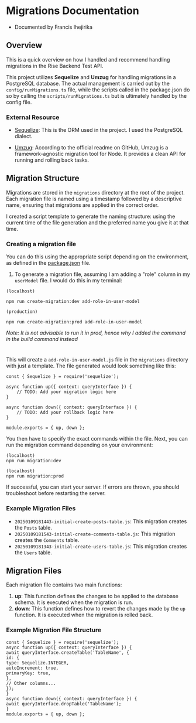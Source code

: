 # Migrations Documentation
- Documented by Francis Ihejirika

## Overview

This is a quick overview on how I handled and recommend handling migrations in the Rise Backend Test API. 

This project utilizes **Sequelize** and **Umzug** for handling migrations in a PostgreSQL database. The actual management is carried out by the `config/runMigrations.ts` file, while the scripts called in the package.json do so by calling the `scripts/runMigrations.ts` but is ultimately handled by the config file.

### External Resource
- [Sequelize](https://sequelize.org): This is the ORM used in the project. I used the PostgreSQL dialect.


- [Umzug](https://github.com/sequelize/umzug): According to the official readme on GitHub, Umzug is a framework-agnostic migration tool for Node. It provides a clean API for running and rolling back tasks.

## Migration Structure

Migrations are stored in the `migrations` directory at the root of the project. Each migration file is named using a timestamp followed by a descriptive name, ensuring that migrations are applied in the correct order.

I created a script template to generate the naming structure: using the current time of the file generation and the preferred name you give it at that time.

### Creating a migration file

You can do this using the appropriate script depending on the environment, as defined in the [package.json](../package.json) file.


1. To generate a migration file, assuming I am adding a "role" column in my `userModel` file. I would do this in my terminal:

```
(localhost)

npm run create-migration:dev add-role-in-user-model

(production)

npm run create-migration:prod add-role-in-user-model
```

_Note: It is not advisable to run it in prod, hence why I added the command in the build command instead_

#

This will create a `add-role-in-user-model.js` file in the `migrations` directory with just a template. The file generated would look something like this:

```
const { Sequelize } = require('sequelize');

async function up({ context: queryInterface }) {
    // TODO: Add your migration logic here
}

async function down({ context: queryInterface }) {
    // TODO: Add your rollback logic here
}

module.exports = { up, down };
```


You then have to specify the exact commands within the file. Next, you can run the migration command depending on your environment:

```
(localhost)
npm run migration:dev

(localhost)
npm run migration:prod
```

If successful, you can start your server.
If errors are thrown, you should troubleshoot before restarting the server.


### Example Migration Files

- `20250109181443-initial-create-posts-table.js`: This migration creates the `Posts` table.
- `20250109181543-initial-create-comments-table.js`: This migration creates the `Comments` table.
- `20250109181343-initial-create-users-table.js`: This migration creates the `Users` table.

## Migration Files

Each migration file contains two main functions:

1. **up**: This function defines the changes to be applied to the database schema. It is executed when the migration is run.
2. **down**: This function defines how to revert the changes made by the `up` function. It is executed when the migration is rolled back.

### Example Migration File Structure

```
const { Sequelize } = require('sequelize');
async function up({ context: queryInterface }) {
await queryInterface.createTable('TableName', {
id: {
type: Sequelize.INTEGER,
autoIncrement: true,
primaryKey: true,
},
// Other columns...
});
}
async function down({ context: queryInterface }) {
await queryInterface.dropTable('TableName');
}
module.exports = { up, down };
```